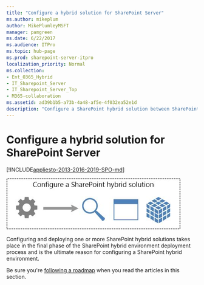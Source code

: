 ```yaml
---
title: "Configure a hybrid solution for SharePoint Server"
ms.author: mikeplum
author: MikePlumleyMSFT
manager: pamgreen
ms.date: 6/22/2017
ms.audience: ITPro
ms.topic: hub-page
ms.prod: sharepoint-server-itpro
localization_priority: Normal
ms.collection:
- Ent_O365_Hybrid
- IT_Sharepoint_Server
- IT_Sharepoint_Server_Top
- M365-collaboration
ms.assetid: ad39b1b5-a73b-4a48-af5e-4f032ea52e1d
description: "Configure a SharePoint hybrid solution between SharePoint Server and SharePoint Online in Office 365."
---
```


# Configure a hybrid solution for SharePoint Server

[!INCLUDE[appliesto-2013-2016-2019-SPO-md](../includes/appliesto-2013-2016-2019-SPO-md.md)] 
  
![Configure a SharePoint hybrid solution](../media/ConfigureHybridSolution.jpg)
  
Configuring and deploying one or more SharePoint hybrid solutions takes place in the final phase of the SharePoint hybrid environment deployment process and is the ultimate reason for configuring a SharePoint hybrid environment.
  
Be sure you're [following a roadmap](configuration-roadmaps.md) when you read the articles in this section. 
  

